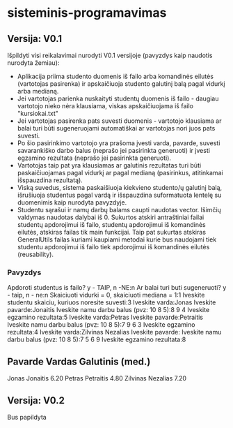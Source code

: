 # sisteminis-programavimas
## Versija: V0.1
Išpildyti visi reikalavimai nurodyti V0.1 versijoje (pavyzdys kaip naudotis nurodyta žemiau):
* Aplikacija priima studento duomenis iš failo arba komandinės eilutės (vartotojas pasirenka) ir apskaičiuoja studento galutinį balą pagal vidurkį arba medianą.
* Jei vartotojas parienka nuskaityti studentų duomenis iš failo - daugiau vartotojo nieko nėra klausiama, viskas apskaičiuojama iš failo "kursiokai.txt"
* Jei vartotojas pasirenka pats suvesti duomenis - vartotojo klausiama ar balai turi būti sugeneruojami automatiškai ar vartotojas nori juos pats suvesti.
* Po šio pasirinkimo vartotojo yra prašoma įvesti varda, pavarde, suvesti savarankiško darbo balus (neprašo jei pasirinkta generuoti) ir įvesti egzamino rezultata (neprašo jei pasirinkta generuoti).
* Vartotojas taip pat yra klausiamas ar galutinis rezultatas turi būti paskaičiuojamas pagal vidurkį ar pagal medianą (pasirinkus, atitinkamai išspauzdina rezultatą).
* Viską suvedus, sistema paskaišiuoja kiekvieno studento/ų galutinį balą, išrušiuoja studentus pagal vardą ir išspauzdina suformatuota lentelę su duomenimis kaip nurodyta pavyzdyje.
* Studentu sąrašui ir namų darbų balams caupti naudotas vector. Išimčių valdymas naudotas dalybai iš 0. Sukurtos atskiri antraštiniai failai studentų apdorojimui iš failo, studentų apdorojimui iš komandinės eilutės, atskiras failas tik main funkcijai. Taip pat sukurtas atskiras GeneralUtils failas kuriami kaupiami metodai kurie bus naudojami tiek studentu apdorojimui iš failo tiek apdorojimui iš komandinės eilutės (reusability).

### Pavyzdys
Apdoroti studentus is failo? y - TAIP, n -NE:n
 Ar balai turi buti sugeneruoti? y - taip, n - ne:n
 Skaiciuoti vidurki = 0, skaiciuoti mediana = 1:1
 Iveskite studentu skaiciu, kuriuos noresite suvesti:3
 Iveskite varda:Jonas
 Iveskite pavarde:Jonaitis
 Iveskite namu darbu balus (pvz: 10 8 5):8 9 4
 Iveskite egzamino rezultata:5
 Iveskite varda:Petras
 Iveskite pavarde:Petraitis
 Iveskite namu darbu balus (pvz: 10 8 5):7 9 6 3
 Iveskite egzamino rezultata:4
 Iveskite varda:Zilvinas Nezalias
 Iveskite pavarde: Iveskite namu darbu balus (pvz: 10 8 5):7 5 6 9
 Iveskite egzamino rezultata:8

Pavarde   Vardas    Galutinis (med.)
------------------------------------------
Jonas     Jonaitis  6.20
Petras    Petraitis 4.80
Zilvinas  Nezalias  7.20

## Versija: V0.2
Bus papildyta
